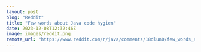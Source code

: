 ```yaml
---
layout: post
blog: "Reddit"
title: "Few words about Java code hygien"
date: 2023-12-08T12:32:46Z
image: images/reddit.png
remote_url: "https://www.reddit.com/r/java/comments/18dlun0/few_words_about_java_code_hygien/"
---
```

